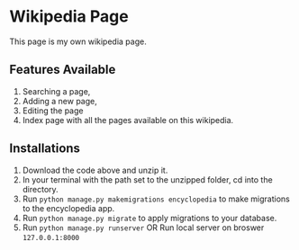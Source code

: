 # Wikipedia Page

This page is my own wikipedia page.
## Features Available

1. Searching a page, 
2. Adding a new page, 
3. Editing the page
4. Index page with all the pages available on this wikipedia.

## Installations
1. Download the code above and unzip it.
2. In your terminal with the path set to the unzipped folder, cd into the directory.
3. Run `python manage.py makemigrations encyclopedia` to make migrations to the encyclopedia app.
4. Run `python manage.py migrate` to apply migrations to your database.
5. Run `python manage.py runserver` 
OR  Run local server on broswer `127.0.0.1:8000`

